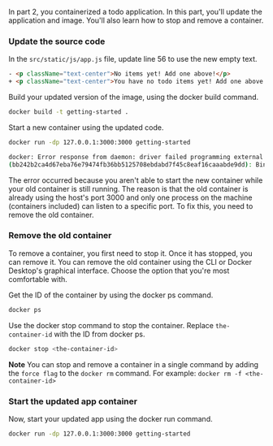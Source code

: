 In part 2, you containerized a todo application. In this part, you'll update the application and image. You'll also learn how to stop and remove a container.

### Update the source code
In the `src/static/js/app.js` file, update line 56 to use the new empty text.
```html
- <p className="text-center">No items yet! Add one above!</p>
+ <p className="text-center">You have no todo items yet! Add one above!</p>
```

Build your updated version of the image, using the docker build command.
```bash
docker build -t getting-started .
```

Start a new container using the updated code.
```bash
docker run -dp 127.0.0.1:3000:3000 getting-started

docker: Error response from daemon: driver failed programming external connectivity on endpoint laughing_burnell 
(bb242b2ca4d67eba76e79474fb36bb5125708ebdabd7f45c8eaf16caaabde9dd): Bind for 127.0.0.1:3000 failed: port is already allocated.
```
The error occurred because you aren't able to start the new container while your old container is still running. The reason is that the old container is already using the host's port 3000 and only one process on the machine (containers included) can listen to a specific port. To fix this, you need to remove the old container.


### Remove the old container
To remove a container, you first need to stop it. Once it has stopped, you can remove it. You can remove the old container using the CLI or Docker Desktop's graphical interface. Choose the option that you're most comfortable with.


Get the ID of the container by using the docker ps command.
```bash
docker ps
```

Use the docker stop command to stop the container. Replace `the-container-id` with the ID from docker ps.
```bash
docker stop <the-container-id>
```

**Note** You can stop and remove a container in a single command by adding the `force flag` to the `docker rm` command. For example: `docker rm -f <the-container-id>`


### Start the updated app container
Now, start your updated app using the docker run command.

```bash
docker run -dp 127.0.0.1:3000:3000 getting-started
```
